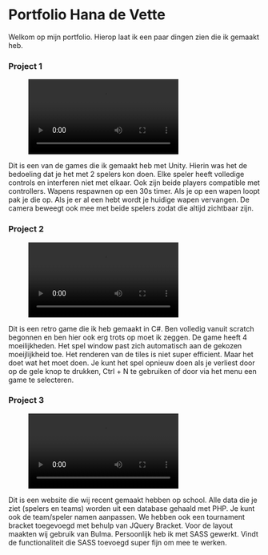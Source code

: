 # Portfolio Hana de Vette

Welkom op mijn portfolio. Hierop laat ik een paar dingen zien die ik gemaakt heb.

### Project 1

<figure class="video_container">
  <video controls="true" allowfullscreen="true">
    <source src="resources/video/local_mp_game.mp4" type="video/mp4" width="750px">
  </video>
</figure>

Dit is een van de games die ik gemaakt heb met Unity. Hierin was het de bedoeling dat je het met 2 spelers kon doen.
Elke speler heeft volledige controls en interferen niet met elkaar. Ook zijn beide players compatible met controllers.
Wapens respawnen op een 30s timer. Als je op een wapen loopt pak je die op. Als je er al een hebt wordt je huidige wapen vervangen.
De camera beweegt ook mee met beide spelers zodat die altijd zichtbaar zijn. 


### Project 2

<figure class="video_container">
  <video controls="true" allowfullscreen="true">
    <source src="resources/video/minesweeper.mp4" type="video/mp4" width="750px">
  </video>
</figure>

Dit is een retro game die ik heb gemaakt in C#. Ben volledig vanuit scratch begonnen en ben hier ook erg trots op moet ik zeggen.
De game heeft 4 moeilijkheden. Het spel window past zich automatisch aan de gekozen moeijlijkheid toe. Het renderen van de tiles is niet super efficient.
Maar het doet wat het moet doen. Je kunt het spel opnieuw doen als je verliest door op de gele knop te drukken, Ctrl + N te gebruiken of door via het menu een game te selecteren.



### Project 3

<figure class="video_container">
  <video controls="true" allowfullscreen="true">
    <source src="resources/video/R6SS.mp4" type="video/mp4" width="750px">
  </video>
</figure>

Dit is een website die wij recent gemaakt hebben op school. Alle data die je ziet (spelers en teams) worden uit een database gehaald met PHP.
Je kunt ook de team/speler namen aanpassen. We hebben ook een tournament bracket toegevoegd met behulp van JQuery Bracket. Voor de layout maakten wij gebruik van Bulma.
Persoonlijk heb ik met SASS gewerkt. Vindt de functionaliteit die SASS toevoegd super fijn om mee te werken. 
